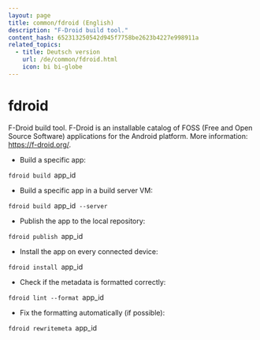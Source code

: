 ```yaml
---
layout: page
title: common/fdroid (English)
description: "F-Droid build tool."
content_hash: 652313250542d945f7758be2623b4227e998911a
related_topics:
  - title: Deutsch version
    url: /de/common/fdroid.html
    icon: bi bi-globe
---
```

# fdroid

F-Droid build tool.
F-Droid is an installable catalog of FOSS (Free and Open Source Software) applications for the Android platform.
More information: <https://f-droid.org/>.

- Build a specific app:

`fdroid build `<span class="tldr-var badge badge-pill bg-dark-lm bg-white-dm text-white-lm text-dark-dm font-weight-bold">app_id</span>

- Build a specific app in a build server VM:

`fdroid build `<span class="tldr-var badge badge-pill bg-dark-lm bg-white-dm text-white-lm text-dark-dm font-weight-bold">app_id</span>` --server`

- Publish the app to the local repository:

`fdroid publish `<span class="tldr-var badge badge-pill bg-dark-lm bg-white-dm text-white-lm text-dark-dm font-weight-bold">app_id</span>

- Install the app on every connected device:

`fdroid install `<span class="tldr-var badge badge-pill bg-dark-lm bg-white-dm text-white-lm text-dark-dm font-weight-bold">app_id</span>

- Check if the metadata is formatted correctly:

`fdroid lint --format `<span class="tldr-var badge badge-pill bg-dark-lm bg-white-dm text-white-lm text-dark-dm font-weight-bold">app_id</span>

- Fix the formatting automatically (if possible):

`fdroid rewritemeta `<span class="tldr-var badge badge-pill bg-dark-lm bg-white-dm text-white-lm text-dark-dm font-weight-bold">app_id</span>

